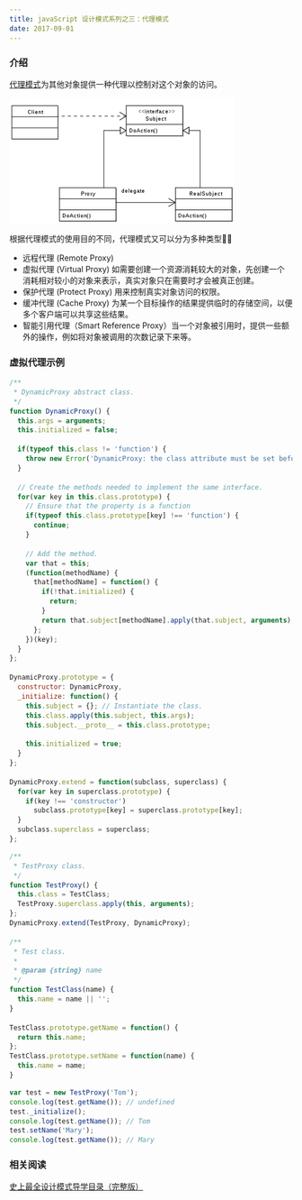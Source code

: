 ```yaml
---
title: javaScript 设计模式系列之三：代理模式
date: 2017-09-01
---
```


### 介绍

[代理模式](https://zh.wikipedia.org/wiki/%E4%BB%A3%E7%90%86%E6%A8%A1%E5%BC%8F)为其他对象提供一种代理以控制对这个对象的访问。

![](/myimages/2017-09-01_01.png "代理模式的统一建模语言(UML)图")

根据代理模式的使用目的不同，代理模式又可以分为多种类型 
- 远程代理 (Remote Proxy)
- 虚拟代理 (Virtual Proxy) 如需要创建一个资源消耗较大的对象，先创建一个消耗相对较小的对象来表示，真实对象只在需要时才会被真正创建。
- 保护代理 (Protect Proxy) 用来控制真实对象访问的权限。
- 缓冲代理 (Cache Proxy) 为某一个目标操作的结果提供临时的存储空间，以便多个客户端可以共享这些结果。
- 智能引用代理（Smart Reference Proxy）当一个对象被引用时，提供一些额外的操作，例如将对象被调用的次数记录下来等。

### 虚拟代理示例

```js
/**
 * DynamicProxy abstract class.
 */
function DynamicProxy() {
  this.args = arguments;
  this.initialized = false;

  if(typeof this.class != 'function') {
    throw new Error('DynamicProxy: the class attribute must be set before calling the super-class constructor.');
  }

  // Create the methods needed to implement the same interface.
  for(var key in this.class.prototype) {
    // Ensure that the property is a function
    if(typeof this.class.prototype[key] !== 'function') {
      continue;
    }

    // Add the method.
    var that = this;
    (function(methodName) {
      that[methodName] = function() {
        if(!that.initialized) {
          return;
        }
        return that.subject[methodName].apply(that.subject, arguments);
      };
    })(key);
  }
};

DynamicProxy.prototype = {
  constructor: DynamicProxy,
  _initialize: function() {
    this.subject = {}; // Instantiate the class.
    this.class.apply(this.subject, this.args);
    this.subject.__proto__ = this.class.prototype;

    this.initialized = true;
  }
};

DynamicProxy.extend = function(subclass, superclass) {
  for(var key in superclass.prototype) {
    if(key !== 'constructor')
      subclass.prototype[key] = superclass.prototype[key];
  }
  subclass.superclass = superclass;
};
```

```js
/**
 * TestProxy class.
 */
function TestProxy() {
  this.class = TestClass;
  TestProxy.superclass.apply(this, arguments);
};
DynamicProxy.extend(TestProxy, DynamicProxy);

/**
 * Test class.
 * 
 * @param {string} name 
 */
function TestClass(name) {
  this.name = name || '';
}

TestClass.prototype.getName = function() {
  return this.name;
};
TestClass.prototype.setName = function(name) {
  this.name = name;
}
```

```js
var test = new TestProxy('Tom');
console.log(test.getName()); // undefined
test._initialize();
console.log(test.getName()); // Tom
test.setName('Mary');
console.log(test.getName()); // Mary
```

### 相关阅读
[史上最全设计模式导学目录（完整版）](http://blog.csdn.net/lovelion/article/details/17517213)